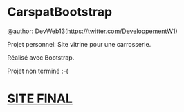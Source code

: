 # CarspatBootstrap

@author: DevWeb13(https://twitter.com/DeveloppementW1)

Projet personnel: Site vitrine pour une carrosserie.

Réalisé avec Bootstrap.

Projet non terminé :-(

# [SITE FINAL](https://devweb13.github.io/CarspatBootstrap/)

